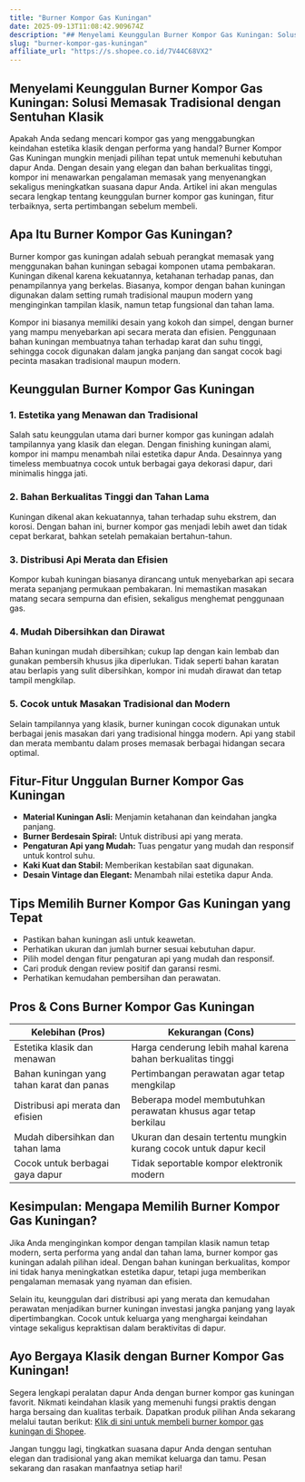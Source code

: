 ```yaml
---
title: "Burner Kompor Gas Kuningan"
date: 2025-09-13T11:08:42.909674Z
description: "## Menyelami Keunggulan Burner Kompor Gas Kuningan: Solusi Memasak Tradisional dengan Sentuhan Klasik..."
slug: "burner-kompor-gas-kuningan"
affiliate_url: "https://s.shopee.co.id/7V44C68VX2"
---
```

## Menyelami Keunggulan Burner Kompor Gas Kuningan: Solusi Memasak Tradisional dengan Sentuhan Klasik

Apakah Anda sedang mencari kompor gas yang menggabungkan keindahan estetika klasik dengan performa yang handal? Burner Kompor Gas Kuningan mungkin menjadi pilihan tepat untuk memenuhi kebutuhan dapur Anda. Dengan desain yang elegan dan bahan berkualitas tinggi, kompor ini menawarkan pengalaman memasak yang menyenangkan sekaligus meningkatkan suasana dapur Anda. Artikel ini akan mengulas secara lengkap tentang keunggulan burner kompor gas kuningan, fitur terbaiknya, serta pertimbangan sebelum membeli.

## Apa Itu Burner Kompor Gas Kuningan?

Burner kompor gas kuningan adalah sebuah perangkat memasak yang menggunakan bahan kuningan sebagai komponen utama pembakaran. Kuningan dikenal karena kekuatannya, ketahanan terhadap panas, dan penampilannya yang berkelas. Biasanya, kompor dengan bahan kuningan digunakan dalam setting rumah tradisional maupun modern yang menginginkan tampilan klasik, namun tetap fungsional dan tahan lama.

Kompor ini biasanya memiliki desain yang kokoh dan simpel, dengan burner yang mampu menyebarkan api secara merata dan efisien. Penggunaan bahan kuningan membuatnya tahan terhadap karat dan suhu tinggi, sehingga cocok digunakan dalam jangka panjang dan sangat cocok bagi pecinta masakan tradisional maupun modern.

## Keunggulan Burner Kompor Gas Kuningan

### 1. Estetika yang Menawan dan Tradisional  
Salah satu keunggulan utama dari burner kompor gas kuningan adalah tampilannya yang klasik dan elegan. Dengan finishing kuningan alami, kompor ini mampu menambah nilai estetika dapur Anda. Desainnya yang timeless membuatnya cocok untuk berbagai gaya dekorasi dapur, dari minimalis hingga jati.

### 2. Bahan Berkualitas Tinggi dan Tahan Lama  
Kuningan dikenal akan kekuatannya, tahan terhadap suhu ekstrem, dan korosi. Dengan bahan ini, burner kompor gas menjadi lebih awet dan tidak cepat berkarat, bahkan setelah pemakaian bertahun-tahun.

### 3. Distribusi Api Merata dan Efisien  
Kompor kubah kuningan biasanya dirancang untuk menyebarkan api secara merata sepanjang permukaan pembakaran. Ini memastikan masakan matang secara sempurna dan efisien, sekaligus menghemat penggunaan gas.

### 4. Mudah Dibersihkan dan Dirawat  
Bahan kuningan mudah dibersihkan; cukup lap dengan kain lembab dan gunakan pembersih khusus jika diperlukan. Tidak seperti bahan karatan atau berlapis yang sulit dibersihkan, kompor ini mudah dirawat dan tetap tampil mengkilap.

### 5. Cocok untuk Masakan Tradisional dan Modern  
Selain tampilannya yang klasik, burner kuningan cocok digunakan untuk berbagai jenis masakan dari yang tradisional hingga modern. Api yang stabil dan merata membantu dalam proses memasak berbagai hidangan secara optimal.

## Fitur-Fitur Unggulan Burner Kompor Gas Kuningan

- **Material Kuningan Asli:** Menjamin ketahanan dan keindahan jangka panjang.
- **Burner Berdesain Spiral:** Untuk distribusi api yang merata.
- **Pengaturan Api yang Mudah:** Tuas pengatur yang mudah dan responsif untuk kontrol suhu.
- **Kaki Kuat dan Stabil:** Memberikan kestabilan saat digunakan.
- **Desain Vintage dan Elegant:** Menambah nilai estetika dapur Anda.

## Tips Memilih Burner Kompor Gas Kuningan yang Tepat

- Pastikan bahan kuningan asli untuk keawetan.
- Perhatikan ukuran dan jumlah burner sesuai kebutuhan dapur.
- Pilih model dengan fitur pengaturan api yang mudah dan responsif.
- Cari produk dengan review positif dan garansi resmi.
- Perhatikan kemudahan pembersihan dan perawatan.

## Pros & Cons Burner Kompor Gas Kuningan

| **Kelebihan (Pros)**                     | **Kekurangan (Cons)**                   |
|-----------------------------------------|----------------------------------------|
| Estetika klasik dan menawan           | Harga cenderung lebih mahal karena bahan berkualitas tinggi |
| Bahan kuningan yang tahan karat dan panas | Pertimbangan perawatan agar tetap mengkilap |
| Distribusi api merata dan efisien     | Beberapa model membutuhkan perawatan khusus agar tetap berkilau |
| Mudah dibersihkan dan tahan lama     | Ukuran dan desain tertentu mungkin kurang cocok untuk dapur kecil |
| Cocok untuk berbagai gaya dapur       | Tidak seportable kompor elektronik modern |

## Kesimpulan: Mengapa Memilih Burner Kompor Gas Kuningan?

Jika Anda menginginkan kompor dengan tampilan klasik namun tetap modern, serta performa yang andal dan tahan lama, burner kompor gas kuningan adalah pilihan ideal. Dengan bahan kuningan berkualitas, kompor ini tidak hanya meningkatkan estetika dapur, tetapi juga memberikan pengalaman memasak yang nyaman dan efisien.

Selain itu, keunggulan dari distribusi api yang merata dan kemudahan perawatan menjadikan burner kuningan investasi jangka panjang yang layak dipertimbangkan. Cocok untuk keluarga yang menghargai keindahan vintage sekaligus kepraktisan dalam beraktivitas di dapur.

## Ayo Bergaya Klasik dengan Burner Kompor Gas Kuningan!

Segera lengkapi peralatan dapur Anda dengan burner kompor gas kuningan favorit. Nikmati keindahan klasik yang memenuhi fungsi praktis dengan harga bersaing dan kualitas terbaik. Dapatkan produk pilihan Anda sekarang melalui tautan berikut: [Klik di sini untuk membeli burner kompor gas kuningan di Shopee](https://s.shopee.co.id/7V44C68VX2).

Jangan tunggu lagi, tingkatkan suasana dapur Anda dengan sentuhan elegan dan tradisional yang akan memikat keluarga dan tamu. Pesan sekarang dan rasakan manfaatnya setiap hari!